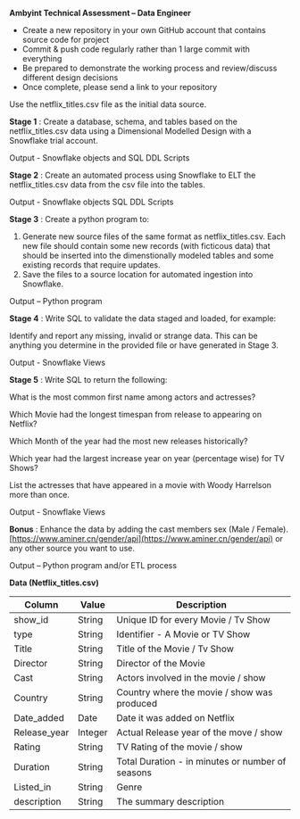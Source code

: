 **Ambyint Technical Assessment – Data Engineer**

* Create a new repository in your own GitHub account that contains source code for project
* Commit & push code regularly rather than 1 large commit with everything
* Be prepared to demonstrate the working process and review/discuss different design decisions
* Once complete, please send a link to your repository

Use the netflix_titles.csv file as the initial data source.

**Stage 1** : Create a database, schema, and tables based on the netflix_titles.csv data using a Dimensional Modelled Design with a Snowflake trial account.

Output - Snowflake objects and SQL DDL Scripts

**Stage 2** : Create an automated process using Snowflake to ELT the netflix_titles.csv data from the csv file into the tables. 

Output - Snowflake objects SQL DDL Scripts 

**Stage 3** : Create a python program to:
1. Generate new source files of the same format as netflix_titles.csv.  Each new file should contain some new records (with ficticous data) that should be inserted into the dimenstionally modeled tables and some existing records that require updates.
2. Save the files to a source location for automated ingestion into Snowflake. 

Output – Python program

**Stage 4** : Write SQL to validate the data staged and loaded, for example:

Identify and report any missing, invalid or strange data. This can be anything you determine in the provided file or have generated in Stage 3. 

Output - Snowflake Views

**Stage 5** : Write SQL to return the following:

What is the most common first name among actors and actresses?

Which Movie had the longest timespan from release to appearing on Netflix?

Which Month of the year had the most new releases historically?

Which year had the largest increase year on year (percentage wise) for TV Shows?

List the actresses that have appeared in a movie with Woody Harrelson more than once.

Output - Snowflake Views

**Bonus** : Enhance the data by adding the cast members sex (Male / Female). [https://www.aminer.cn/gender/api](https://www.aminer.cn/gender/api) or any other source you want to use.

Output – Python program and/or ETL process

**Data (Netflix\_titles.csv)**

| **Column** | **Value** | **Description** |
| --- | --- | --- |
| show\_id | String | Unique ID for every Movie / Tv Show |
| type | String | Identifier - A Movie or TV Show |
| Title | String | Title of the Movie / Tv Show |
| Director | String | Director of the Movie |
| Cast | String | Actors involved in the movie / show |
| Country | String | Country where the movie / show was produced |
| Date\_added | Date | Date it was added on Netflix |
| Release\_year | Integer | Actual Release year of the move / show |
| Rating | String | TV Rating of the movie / show |
| Duration | String | Total Duration - in minutes or number of seasons |
| Listed\_in | String | Genre |
| description | String | The summary description |
